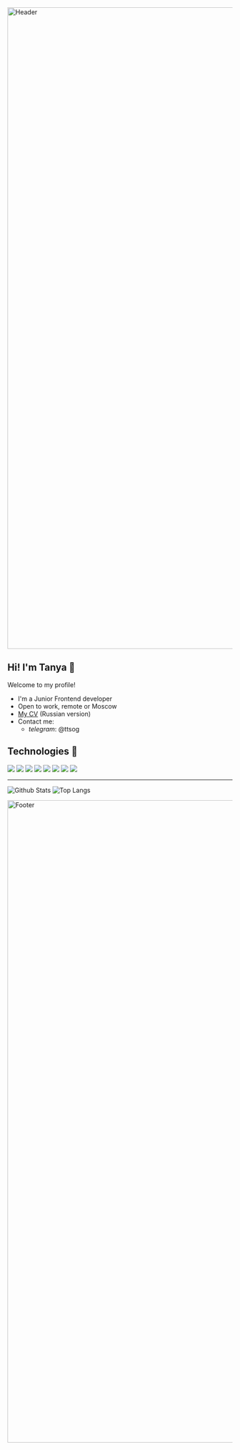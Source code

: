<img width="1437" alt="Header" src="https://user-images.githubusercontent.com/52177557/188644542-4c1f7dd7-f787-4e4f-93a8-b0430c341aec.png">

## Hi! I'm Tanya 👋 

Welcome to my profile!

* I'm a Junior Frontend developer
* Open to work, remote or Moscow
* [My CV](https://cv.hexlet.io/resumes/1382) (Russian version)
* Сontact me: 
   + *telegram*: @ttsog

## Technologies 🔧

![](https://img.shields.io/badge/Code-JavaScript-informational?style=flat&logo=javascript&logoColor=white&color=9cf)
![](https://img.shields.io/badge/Code-React-informational?style=flat&logo=React&logoColor=white&color=9cf)
![](https://img.shields.io/badge/Redux-informational?style=flat&logo=Redux&logoColor=white&color=9cf)
![](https://img.shields.io/badge/Code-HTML5-informational?style=flat&logo=HTML5&logoColor=white&color=9cf)
![](https://img.shields.io/badge/Code-CSS3-informational?style=flat&logo=CSS3&logoColor=white&color=9cf)
![](https://img.shields.io/badge/Bootstrap-informational?style=flat&logo=Bootstrap&logoColor=white&color=9cf)
![](https://img.shields.io/badge/Git-informational?style=flat&logo=Git&logoColor=white&color=9cf)
![](https://img.shields.io/badge/Shell-Bash-informational?style=flat&logo=gnu-bash&logoColor=white&color=9cf)

___

![Github Stats](https://github-readme-stats.vercel.app/api?username=Tsogoeva&count_private=true&show_icons=true&include_all_commits=true&theme=prussian)
![Top Langs](https://github-readme-stats.vercel.app/api/top-langs/?username=Tsogoeva&hide=TeX&layout=compact&theme=prussian)

<img width="1439" alt="Footer" src="https://user-images.githubusercontent.com/52177557/188644821-29f459e7-e4af-4e23-a545-8d66d8486633.png">
